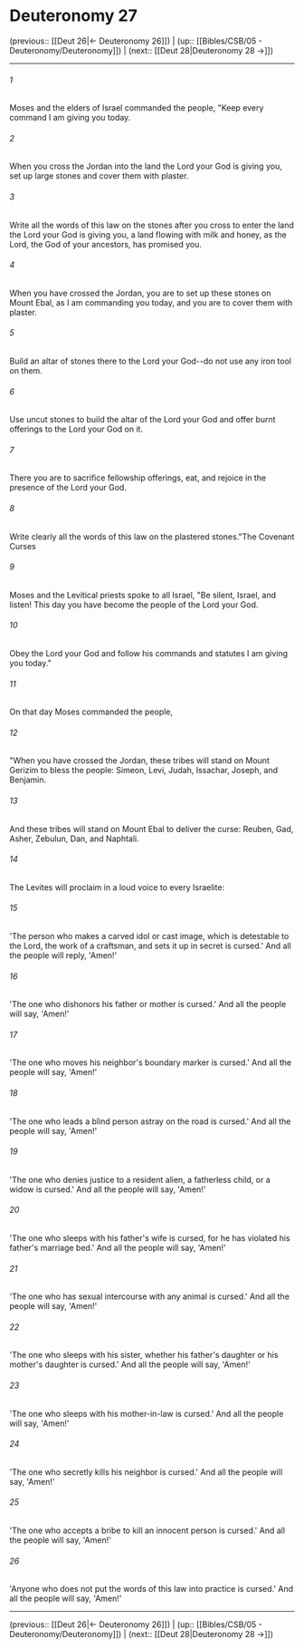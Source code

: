 # Deuteronomy 27

(previous:: [[Deut 26|← Deuteronomy 26]]) | (up:: [[Bibles/CSB/05 - Deuteronomy/Deuteronomy]]) | (next:: [[Deut 28|Deuteronomy 28 →]])

***


###### 1 
Moses and the elders of Israel commanded the people, "Keep every command I am giving you today. 

###### 2 
When you cross the Jordan into the land the Lord your God is giving you, set up large stones and cover them with plaster. 

###### 3 
Write all the words of this law on the stones after you cross to enter the land the Lord your God is giving you, a land flowing with milk and honey, as the Lord, the God of your ancestors, has promised you. 

###### 4 
When you have crossed the Jordan, you are to set up these stones on Mount Ebal, as I am commanding you today, and you are to cover them with plaster. 

###### 5 
Build an altar of stones there to the Lord your God--do not use any iron tool on them. 

###### 6 
Use uncut stones to build the altar of the Lord your God and offer burnt offerings to the Lord your God on it. 

###### 7 
There you are to sacrifice fellowship offerings, eat, and rejoice in the presence of the Lord your God. 

###### 8 
Write clearly all the words of this law on the plastered stones."The Covenant Curses 

###### 9 
Moses and the Levitical priests spoke to all Israel, "Be silent, Israel, and listen! This day you have become the people of the Lord your God. 

###### 10 
Obey the Lord your God and follow his commands and statutes I am giving you today." 

###### 11 
On that day Moses commanded the people, 

###### 12 
"When you have crossed the Jordan, these tribes will stand on Mount Gerizim to bless the people: Simeon, Levi, Judah, Issachar, Joseph, and Benjamin. 

###### 13 
And these tribes will stand on Mount Ebal to deliver the curse: Reuben, Gad, Asher, Zebulun, Dan, and Naphtali. 

###### 14 
The Levites will proclaim in a loud voice to every Israelite: 

###### 15 
'The person who makes a carved idol or cast image, which is detestable to the Lord, the work of a craftsman, and sets it up in secret is cursed.' And all the people will reply, 'Amen!' 

###### 16 
'The one who dishonors his father or mother is cursed.' And all the people will say, 'Amen!' 

###### 17 
'The one who moves his neighbor's boundary marker is cursed.' And all the people will say, 'Amen!' 

###### 18 
'The one who leads a blind person astray on the road is cursed.' And all the people will say, 'Amen!' 

###### 19 
'The one who denies justice to a resident alien, a fatherless child, or a widow is cursed.' And all the people will say, 'Amen!' 

###### 20 
'The one who sleeps with his father's wife is cursed, for he has violated his father's marriage bed.' And all the people will say, 'Amen!' 

###### 21 
'The one who has sexual intercourse with any animal is cursed.' And all the people will say, 'Amen!' 

###### 22 
'The one who sleeps with his sister, whether his father's daughter or his mother's daughter is cursed.' And all the people will say, 'Amen!' 

###### 23 
'The one who sleeps with his mother-in-law is cursed.' And all the people will say, 'Amen!' 

###### 24 
'The one who secretly kills his neighbor is cursed.' And all the people will say, 'Amen!' 

###### 25 
'The one who accepts a bribe to kill an innocent person is cursed.' And all the people will say, 'Amen!' 

###### 26 
'Anyone who does not put the words of this law into practice is cursed.' And all the people will say, 'Amen!'

***

(previous:: [[Deut 26|← Deuteronomy 26]]) | (up:: [[Bibles/CSB/05 - Deuteronomy/Deuteronomy]]) | (next:: [[Deut 28|Deuteronomy 28 →]])
